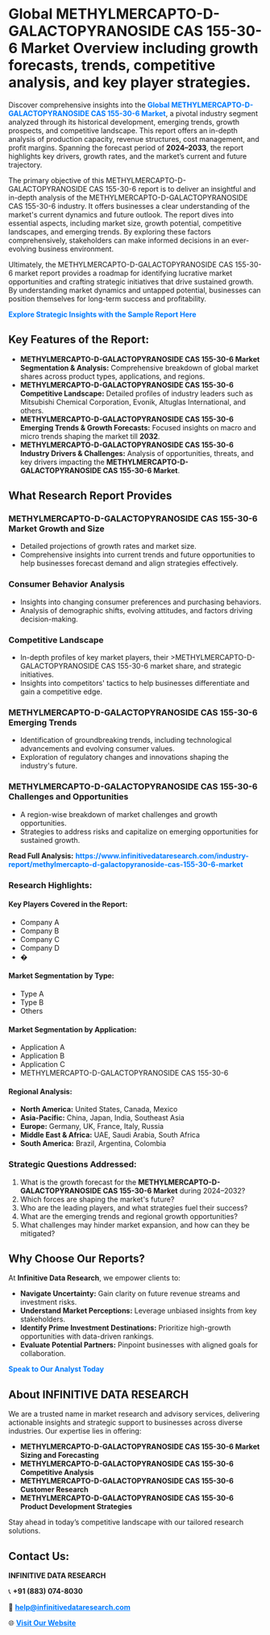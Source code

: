 <h1>Global METHYLMERCAPTO-D-GALACTOPYRANOSIDE CAS 155-30-6 Market Overview including growth forecasts, trends, competitive analysis, and key player strategies.</h1>
<p>
Discover comprehensive insights into the 
<a href="https://www.infinitivedataresearch.com/industry-report/methylmercapto-d-galactopyranoside-cas-155-30-6-market" rel="dofollow" style="color: #007BFF; text-decoration: none;"><strong>Global METHYLMERCAPTO-D-GALACTOPYRANOSIDE CAS 155-30-6 Market</strong></a>, a pivotal industry segment analyzed through its historical development, emerging trends, growth prospects, and competitive landscape. This report offers an in-depth analysis of production capacity, revenue structures, cost management, and profit margins. Spanning the forecast period of <strong>2024–2033</strong>, the report highlights key drivers, growth rates, and the market’s current and future trajectory.
</p>
<p>
The primary objective of this METHYLMERCAPTO-D-GALACTOPYRANOSIDE CAS 155-30-6 report is to deliver an insightful and in-depth analysis of the METHYLMERCAPTO-D-GALACTOPYRANOSIDE CAS 155-30-6 industry. It offers businesses a clear understanding of the market's current dynamics and future outlook. The report dives into essential aspects, including market size, growth potential, competitive landscapes, and emerging trends. By exploring these factors comprehensively, stakeholders can make informed decisions in an ever-evolving business environment.
</p>
<p>
Ultimately, the METHYLMERCAPTO-D-GALACTOPYRANOSIDE CAS 155-30-6 market report provides a roadmap for identifying lucrative market opportunities and crafting strategic initiatives that drive sustained growth. By understanding market dynamics and untapped potential, businesses can position themselves for long-term success and profitability.
</p>
<p>
<a href="https://www.infinitivedataresearch.com/request-sample/reportId=102076" style="color: #007BFF; text-decoration: none;"><strong>Explore Strategic Insights with the Sample Report Here</strong></a>
</p>

<h2>Key Features of the Report:</h2>
<ul>
<li><strong>METHYLMERCAPTO-D-GALACTOPYRANOSIDE CAS 155-30-6 Market Segmentation & Analysis:</strong> Comprehensive breakdown of global market shares across product types, applications, and regions.</li>
<li><strong>METHYLMERCAPTO-D-GALACTOPYRANOSIDE CAS 155-30-6 Competitive Landscape:</strong> Detailed profiles of industry leaders such as Mitsubishi Chemical Corporation, Evonik, Altuglas International, and others.</li>
<li><strong>METHYLMERCAPTO-D-GALACTOPYRANOSIDE CAS 155-30-6 Emerging Trends & Growth Forecasts:</strong> Focused insights on macro and micro trends shaping the market till <strong>2032</strong>.</li>
<li><strong>METHYLMERCAPTO-D-GALACTOPYRANOSIDE CAS 155-30-6 Industry Drivers & Challenges:</strong> Analysis of opportunities, threats, and key drivers impacting the <strong>METHYLMERCAPTO-D-GALACTOPYRANOSIDE CAS 155-30-6 Market</strong>.</li>
</ul>

<h2>What Research Report Provides</h2>
<h3>METHYLMERCAPTO-D-GALACTOPYRANOSIDE CAS 155-30-6 Market Growth and Size</h3>
<ul>
<li>Detailed projections of growth rates and market size.</li>
<li>Comprehensive insights into current trends and future opportunities to help businesses forecast demand and align strategies effectively.</li>
</ul>

<h3>Consumer Behavior Analysis</h3>
<ul>
<li>Insights into changing consumer preferences and purchasing behaviors.</li>
<li>Analysis of demographic shifts, evolving attitudes, and factors driving decision-making.</li>
</ul>

<h3>Competitive Landscape</h3>
<ul>
<li>In-depth profiles of key market players, their >METHYLMERCAPTO-D-GALACTOPYRANOSIDE CAS 155-30-6 market share, and strategic initiatives.</li>
<li>Insights into competitors' tactics to help businesses differentiate and gain a competitive edge.</li>
</ul>

<h3>METHYLMERCAPTO-D-GALACTOPYRANOSIDE CAS 155-30-6 Emerging Trends</h3>
<ul>
<li>Identification of groundbreaking trends, including technological advancements and evolving consumer values.</li>
<li>Exploration of regulatory changes and innovations shaping the industry's future.</li>
</ul>

<h3>METHYLMERCAPTO-D-GALACTOPYRANOSIDE CAS 155-30-6 Challenges and Opportunities</h3>
<ul>
<li>A region-wise breakdown of market challenges and growth opportunities.</li>
<li>Strategies to address risks and capitalize on emerging opportunities for sustained growth.</li>
</ul>
<p><strong>Read Full Analysis:</strong> <a href="https://www.infinitivedataresearch.com/industry-report/methylmercapto-d-galactopyranoside-cas-155-30-6-market" rel="dofollow" style="color: #007BFF; text-decoration: none;"><strong>https://www.infinitivedataresearch.com/industry-report/methylmercapto-d-galactopyranoside-cas-155-30-6-market</strong></a></p>
<h3>Research Highlights:</h3>
<h4>Key Players Covered in the Report:</h4>
<ul><li>Company A</li><li>Company B</li><li>Company C</li><li>Company D</li><li>�</li></ul>
<h4>Market Segmentation by Type:</h4>
<ul><li>Type A</li><li>Type B</li><li>Others</li></ul>
<h4>Market Segmentation by Application:</h4>
<ul><li>Application A</li><li>Application B</li><li>Application C</li><li>METHYLMERCAPTO-D-GALACTOPYRANOSIDE CAS 155-30-6</li></ul>

<h4>Regional Analysis:</h4>
<ul>
<li><strong>North America:</strong> United States, Canada, Mexico</li>
<li><strong>Asia-Pacific:</strong> China, Japan, India, Southeast Asia</li>
<li><strong>Europe:</strong> Germany, UK, France, Italy, Russia</li>
<li><strong>Middle East & Africa:</strong> UAE, Saudi Arabia, South Africa</li>
<li><strong>South America:</strong> Brazil, Argentina, Colombia</li>
</ul>

<h3>Strategic Questions Addressed:</h3>
<ol>
<li>What is the growth forecast for the <strong>METHYLMERCAPTO-D-GALACTOPYRANOSIDE CAS 155-30-6 Market</strong> during 2024–2032?</li>
<li>Which forces are shaping the market's future?</li>
<li>Who are the leading players, and what strategies fuel their success?</li>
<li>What are the emerging trends and regional growth opportunities?</li>
<li>What challenges may hinder market expansion, and how can they be mitigated?</li>
</ol>

<h2>Why Choose Our Reports?</h2>
<p>At <strong>Infinitive Data Research</strong>, we empower clients to:</p>
<ul>
<li><strong>Navigate Uncertainty:</strong> Gain clarity on future revenue streams and investment risks.</li>
<li><strong>Understand Market Perceptions:</strong> Leverage unbiased insights from key stakeholders.</li>
<li><strong>Identify Prime Investment Destinations:</strong> Prioritize high-growth opportunities with data-driven rankings.</li>
<li><strong>Evaluate Potential Partners:</strong> Pinpoint businesses with aligned goals for collaboration.</li>
</ul>
<p><a href="https://www.infinitivedataresearch.com/industry-report/methylmercapto-d-galactopyranoside-cas-155-30-6-market" rel="dofollow" style="color: #007BFF; text-decoration: none;"><strong>Speak to Our Analyst Today</strong></a></p>

<h2>About INFINITIVE DATA RESEARCH</h2>
<p>We are a trusted name in market research and advisory services, delivering actionable insights and strategic support to businesses across diverse industries. Our expertise lies in offering:</p>
<ul>
<li><strong>METHYLMERCAPTO-D-GALACTOPYRANOSIDE CAS 155-30-6 Market Sizing and Forecasting</strong></li>
<li><strong>METHYLMERCAPTO-D-GALACTOPYRANOSIDE CAS 155-30-6 Competitive Analysis</strong></li>
<li><strong>METHYLMERCAPTO-D-GALACTOPYRANOSIDE CAS 155-30-6 Customer Research</strong></li>
<li><strong>METHYLMERCAPTO-D-GALACTOPYRANOSIDE CAS 155-30-6 Product Development Strategies</strong></li>
</ul>
<p>Stay ahead in today’s competitive landscape with our tailored research solutions.</p>

<h2>Contact Us:</h2>
<p><strong>INFINITIVE DATA RESEARCH</strong></p>
<p>📞 <strong>+91 (883) 074-8030</strong></p>
<p>📧 <strong><a href="mailto:help@infinitivedataresearch.com" style="color: #007BFF;">help@infinitivedataresearch.com</a></strong></p>
<p>🌐 <strong><a href="https://www.infinitivedataresearch.com" rel="dofollow" style="color: #007BFF;">Visit Our Website</a></strong></p>